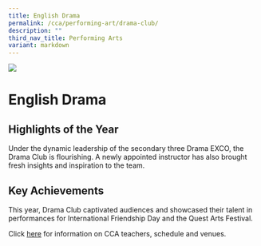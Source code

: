 ```yaml
---
title: English Drama
permalink: /cca/performing-art/drama-club/
description: ""
third_nav_title: Performing Arts
variant: markdown
---
```

![](/images/CCA/drama.png)

English Drama
=============


**Highlights of the Year**
----------

Under the dynamic leadership of the
secondary three Drama EXCO, the Drama
Club is flourishing. A newly appointed
instructor has also brought fresh insights
and inspiration to the team. 


## **Key Achievements**


This year, Drama Club captivated audiences and showcased
their talent in performances for International
Friendship Day and the Quest Arts Festival.


Click [here](https://www.queenstownsec.moe.edu.sg/cca-scheduled-venues/) for information on CCA teachers, schedule and venues.


